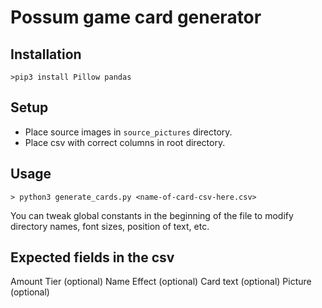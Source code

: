 # Possum game card generator

## Installation
`>pip3 install Pillow pandas`

## Setup
- Place source images in `source_pictures` directory.
- Place csv with correct columns in root directory.

## Usage
`> python3 generate_cards.py <name-of-card-csv-here.csv>`

You can tweak global constants in the beginning of the file to modify directory names, font sizes, position of text, etc.

## Expected fields in the csv
Amount
Tier (optional)
Name
Effect (optional)
Card text (optional)
Picture (optional)